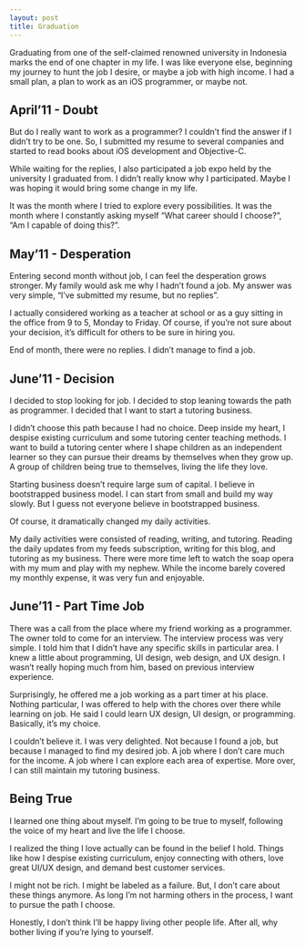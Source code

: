 ```yaml
---
layout: post
title: Graduation
---
```

Graduating from one of the self-claimed renowned university in Indonesia marks the end of one chapter in my life. I was like everyone else, beginning my journey to hunt the job I desire, or maybe a job with high income. I had a small plan, a plan to work as an iOS programmer, or maybe not.

## April’11 - Doubt

But do I really want to work as a programmer? I couldn’t find the answer if I didn’t try to be one. So, I submitted my resume to several companies and started to read books about iOS development and Objective-C.

While waiting for the replies, I also participated a job expo held by the university I graduated from. I didn’t really know why I participated. Maybe I was hoping it would bring some change in my life.

It was the month where I tried to explore every possibilities. It was the month where I constantly asking myself “What career should I choose?”, “Am I capable of doing this?”.

## May’11 - Desperation

Entering second month without job, I can feel the desperation grows stronger. My family would ask me why I hadn’t found a job. My answer was very simple, “I’ve submitted my resume, but no replies”.

I actually considered working as a teacher at school or as a guy sitting in the office from 9 to 5, Monday to Friday. Of course, if you’re not sure about your decision, it’s difficult for others to be sure in hiring you.

End of month, there were no replies. I didn’t manage to find a job.

## June’11 - Decision

I decided to stop looking for job. I decided to stop leaning towards the path as programmer. I decided that I want to start a tutoring business.

I didn’t choose this path because I had no choice. Deep inside my heart, I despise existing curriculum and some tutoring center teaching methods. I want to build a tutoring center where I shape children as an independent learner so they can pursue their dreams by themselves when they grow up. A group of children being true to themselves, living the life they love.

Starting business doesn’t require large sum of capital. I believe in bootstrapped business model. I can start from small and build my way slowly. But I guess not everyone believe in bootstrapped business.

Of course, it dramatically changed my daily activities.

My daily activities were consisted of reading, writing, and tutoring. Reading the daily updates from my feeds subscription, writing for this blog, and tutoring as my business. There were more time left to watch the soap opera with my mum and play with my nephew. While the income barely covered my monthly expense, it was very fun and enjoyable.

## June’11 - Part Time Job

There was a call from the place where my friend working as a programmer. The owner told to come for an interview. The interview process was very simple. I told him that I didn’t have any specific skills in particular area. I knew a little about programming, UI design, web design, and UX design. I wasn’t really hoping much from him, based on previous interview experience.

Surprisingly, he offered me a job working as a part timer at his place. Nothing particular, I was offered to help with the chores over there while learning on job. He said I could learn UX design, UI design, or programming. Basically, it’s my choice.

I couldn’t believe it. I was very delighted. Not because I found a job, but because I managed to find my desired job. A job where I don’t care much for the income. A job where I can explore each area of expertise. More over, I can still maintain my tutoring business.

## Being True

I learned one thing about myself. I’m going to be true to myself, following the voice of my heart and live the life I choose.

I realized the thing I love actually can be found in the belief I hold. Things like how I despise existing curriculum, enjoy connecting with others, love great UI/UX design, and demand best customer services.

I might not be rich. I might be labeled as a failure. But, I don’t care about these things anymore. As long I’m not harming others in the process, I want to pursue the path I choose.

Honestly, I don’t think I’ll be happy living other people life. After all, why bother living if you’re lying to yourself.